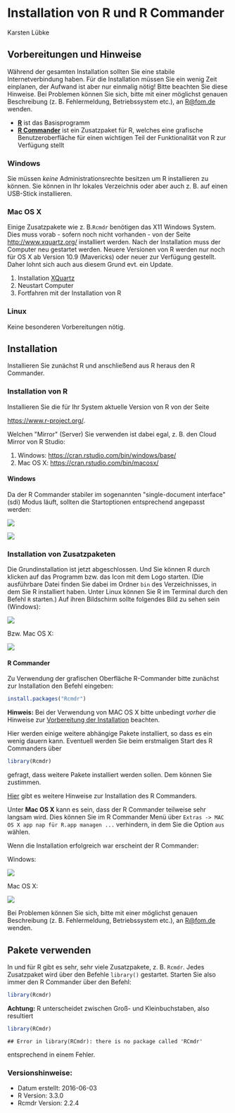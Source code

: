Installation von R und R Commander
================
Karsten Lübke

Vorbereitungen und Hinweise
---------------------------

Während der gesamten Installation sollten Sie eine stabile Internetverbindung haben. Für die Installation müssen Sie ein wenig Zeit einplanen, der Aufwand ist aber nur einmalig nötig! Bitte beachten Sie diese Hinweise. Bei Problemen können Sie sich, bitte mit einer möglichst genauen Beschreibung (z. B. Fehlermeldung, Betriebssystem etc.), an <R@fom.de> wenden.

-   [**R**](https://www.r-project.org/) ist das Basisprogramm
-   [**R Commander**](http://socserv.socsci.mcmaster.ca/jfox/Misc/Rcmdr/) ist ein Zusatzpaket für R, welches eine grafische Benutzeroberfläche für einen wichtigen Teil der Funktionalität von R zur Verfügung stellt

### Windows

Sie müssen *keine* Administrationsrechte besitzen um R installieren zu können. Sie können in Ihr lokales Verzeichnis oder aber auch z. B. auf einen USB-Stick installieren.

### Mac OS X

Einige Zusatzpakete wie z. B.`Rcmdr` benötigen das X11 Windows System. Dies muss vorab - sofern noch nicht vorhanden - von der Seite <http://www.xquartz.org/> installiert werden. Nach der Installation muss der Computer neu gestartet werden. Neuere Versionen von R werden nur noch für OS X ab Version 10.9 (Mavericks) oder neuer zur Verfügung gestellt. Daher lohnt sich auch aus diesem Grund evt. ein Update.

1.  Installation [XQuartz](http://www.xquartz.org/)
2.  Neustart Computer
3.  Fortfahren mit der Installation von R

### Linux

Keine besonderen Vorbereitungen nötig.

Installation
------------

Installieren Sie zunächst R und anschließend aus R heraus den R Commander.

### Installation von R

Installieren Sie die für Ihr System aktuelle Version von R von der Seite

<https://www.r-project.org/>.

Welchen "Mirror" (Server) Sie verwenden ist dabei egal, z. B. den Cloud Mirror von R Studio:

1.  Windows: <https://cran.rstudio.com/bin/windows/base/>
2.  Mac OS X: <https://cran.rstudio.com/bin/macosx/>

#### Windows

Da der R Commander stabiler im sogenannten "single-document interface" (sdi) Modus läuft, sollten die Startoptionen entsprechend angepasst werden:

![](Startoption_anpassen.jpg)

![](Startoption_anpassen-SDI.jpg)

### Installation von Zusatzpaketen

Die Grundinstallation ist jetzt abgeschlossen. Und Sie können R durch klicken auf das Programm bzw. das Icon mit dem Logo starten. (Die ausführbare Datei finden Sie dabei im Ordner `bin` des Verzeichnisses, in dem Sie R installiert haben. Unter Linux können Sie R im Terminal durch den Befehl `R` starten.) Auf ihren Bildschirm sollte folgendes Bild zu sehen sein (Windows):

![](R.jpg)

Bzw. Mac OS X:

![](R-Mac.png)

#### R Commander

Zu Verwendung der grafischen Oberfläche R-Commander bitte zunächst zur Installation den Befehl eingeben:

``` r
install.packages("Rcmdr")
```

**Hinweis:** Bei der Verwendung von MAC OS X bitte unbedingt *vorher* die Hinweise zur [Vorbereitung der Installation](#anchor) beachten.

Hier werden einige weitere abhängige Pakete installiert, so dass es ein wenig dauern kann. Eventuell werden Sie beim erstmaligen Start des R Commanders über

``` r
library(Rcmdr)
```

gefragt, dass weitere Pakete installiert werden sollen. Dem können Sie zustimmen.

[Hier](http://socserv.socsci.mcmaster.ca/jfox/Misc/Rcmdr/installation-notes.html) gibt es weitere Hinweise zur Installation des R Commanders.

Unter **Mac OS X** kann es sein, dass der R Commander teilweise sehr langsam wird. Dies können Sie im R Commander Menü über `Extras -> MAC OS X app nap für R.app managen ...` verhindern, in dem Sie die Option `aus` wählen.

Wenn die Installation erfolgreich war erscheint der R Commander:

Windows:

![](Rcmdr.jpg)

Mac OS X:

![](Rcmdr-Mac.png)

Bei Problemen können Sie sich, bitte mit einer möglichst genauen Beschreibung (z. B. Fehlermeldung, Betriebssystem etc.), an <R@fom.de> wenden.

Pakete verwenden
----------------

In und für R gibt es sehr, sehr viele Zusatzpakete, z. B. `Rcmdr`. Jedes Zusatzpaket wird über den Befehle `library()` gestartet. Starten Sie also immer den R Commander über den Befehl:

``` r
library(Rcmdr)
```

**Achtung:** R unterscheidet zwischen Groß- und Kleinbuchstaben, also resultiert

``` r
library(RCmdr)
```

    ## Error in library(RCmdr): there is no package called 'RCmdr'

entsprechend in einem Fehler.

### Versionshinweise:

-   Datum erstellt: 2016-06-03
-   R Version: 3.3.0
-   Rcmdr Version: 2.2.4
